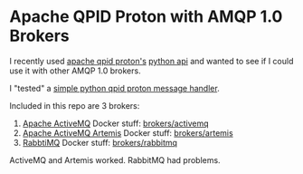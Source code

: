 # Apache QPID Proton with AMQP 1.0 Brokers

I recently used [apache qpid proton's](https://qpid.apache.org/proton/index.html)
[python api](https://qpid.apache.org/releases/qpid-proton-0.26.0/proton/python/book/tutorial.html)
and wanted to see if I could use it with other AMQP 1.0 brokers.

I "tested" a [simple python qpid proton message handler](./tests/test_docker_brokers.py#L8).

Included in this repo are 3 brokers:

1. [Apache ActiveMQ](http://activemq.apache.org/) Docker stuff: [brokers/activemq](brokers/activemq)
1. [Apache ActiveMQ Artemis](https://activemq.apache.org/artemis/) Docker stuff: [brokers/artemis](brokers/artemis)
1. [RabbtiMQ](https://github.com/rabbitmq/rabbitmq-amqp1.0/blob/v3.7.9/README.md) Docker stuff: [brokers/rabbitmq](brokers/rabbitmq)


ActiveMQ and Artemis worked.
RabbitMQ had problems.
